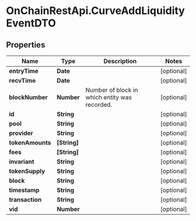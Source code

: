 # OnChainRestApi.CurveAddLiquidityEventDTO

## Properties

Name | Type | Description | Notes
------------ | ------------- | ------------- | -------------
**entryTime** | **Date** |  | [optional] 
**recvTime** | **Date** |  | [optional] 
**blockNumber** | **Number** | Number of block in which entity was recorded. | [optional] 
**id** | **String** |  | [optional] 
**pool** | **String** |  | [optional] 
**provider** | **String** |  | [optional] 
**tokenAmounts** | **[String]** |  | [optional] 
**fees** | **[String]** |  | [optional] 
**invariant** | **String** |  | [optional] 
**tokenSupply** | **String** |  | [optional] 
**block** | **String** |  | [optional] 
**timestamp** | **String** |  | [optional] 
**transaction** | **String** |  | [optional] 
**vid** | **Number** |  | [optional] 


